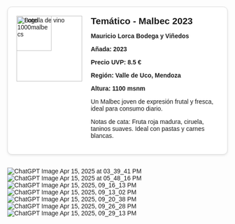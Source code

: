 <!DOCTYPE html>
<html lang="es">
<head>
  <meta charset="UTF-8">
  <title>Vinos Malbec - 1000malbecs</title>
  <style>
    body {
      font-family: Arial, sans-serif;
      background-color: #fdfdfd;
      margin: 0;
      padding: 20px;
    }
    .card {
      border: 1px solid #ddd;
      border-radius: 10px;
      box-shadow: 0 2px 5px rgba(0,0,0,0.1);
      padding: 20px;
      margin-bottom: 30px;
      display: flex;
      align-items: flex-start;
      background-color: #fff;
      position: relative;
    }
    .logo {
      position: absolute;
      top: 20px;
      left: 20px;
      width: 80px;
    }
    .bottle {
      width: 150px;
      height: auto;
      margin-right: 20px;
    }
    .content {
      flex: 1;
    }
    .vino {
      font-size: 1.5em;
      margin: 0;
    }
    .bodega, .precio, .region, .altura, .anada {
      font-weight: bold;
    }
    .descripcion, .notas {
      margin-top: 10px;
    }
  </style>
</head>
<body>

  <!-- Ejemplo de ficha -->
  <div class="card">
    <img class="logo" src="Logo1000malbecs.png" alt="Logo 1000malbecs">
    <img class="bottle" src="https://via.placeholder.com/150x400?text=Botella+Malbec" alt="Botella de vino">
    <div class="content">
      <h2 class="vino">Temático - Malbec 2023</h2>
      <p class="bodega">Mauricio Lorca Bodega y Viñedos</p>
      <p class="anada">Añada: 2023</p>
      <p class="precio">Precio UVP: 8.5 €</p>
      <p class="region">Región: Valle de Uco, Mendoza</p>
      <p class="altura">Altura: 1100 msnm</p>
      <p class="descripcion">Un Malbec joven de expresión frutal y fresca, ideal para consumo diario.</p>
      <p class="notas">Notas de cata: Fruta roja madura, ciruela, taninos suaves. Ideal con pastas y carnes blancas.</p>
    </div>
  </div>

  <!-- Puedes duplicar y reemplazar los datos con los otros vinos -->

</body>
</html>

 
 ![ChatGPT Image Apr 15, 2025 at 03_39_41 PM](https://github.com/user-attachments/assets/2e1ec570-c588-4e9b-bb54-3371487cbada)
 ![ChatGPT Image Apr 15, 2025 at 05_48_16 PM](https://github.com/user-attachments/assets/98e242c1-43f7-48d0-89cb-1bb090eed7a4)
 ![ChatGPT Image Apr 15, 2025, 09_16_13 PM](https://github.com/user-attachments/assets/04f6cc1e-f609-43e0-acdd-605451379408)
![ChatGPT Image Apr 15, 2025, 09_13_02 PM](https://github.com/user-attachments/assets/594e5c8e-6441-4774-ba35-8250db5347a4)
![ChatGPT Image Apr 15, 2025, 09_20_38 PM](https://github.com/user-attachments/assets/2a09a9ec-11c3-4268-8cff-9d450fdaeeed)
![ChatGPT Image Apr 15, 2025, 09_26_28 PM](https://github.com/user-attachments/assets/929ecbdf-15e3-45fa-a1b9-001606c34d20)
![ChatGPT Image Apr 15, 2025, 09_29_13 PM](https://github.com/user-attachments/assets/bfaa3c87-cd76-4145-a103-db350ff123d8)











